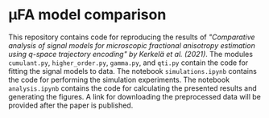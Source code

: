 # μFA model comparison

This repository contains code for reproducing the results of *"Comparative analysis of signal models for microscopic fractional anisotropy estimation using q-space trajectory encoding" by Kerkelä et al. (2021)*. The modules `cumulant.py`, `higher_order.py`, `gamma.py`, and `qti.py` contain the code for fitting the signal models to data. The notebook `simulations.ipynb` contains the code for performing the simulation experiments. The notebook `analysis.ipynb` contains the code for calculating the presented results and generating the figures. A link for downloading the preprocessed data will be provided after the paper is published.
